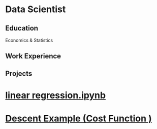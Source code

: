 <H1>Data Scientist</H1> 

<h2>Education </h2>
Economics & Statistics

<H2>Work Experience </H2>


<H2> Projects </H2>

# [linear regression.ipynb](https://github.com/Muhammedhchm/Muhammedhchm.Github.io/blob/6010fbaa49a1968dce1f24ae6e85dff2075be32c/linear%20regression.ipynb)

# [Descent Example (Cost Function )](https://github.com/Muhammedhchm/Muhammedhchm.Github.io/blob/main/Descent%20Example%202.ipynb)

